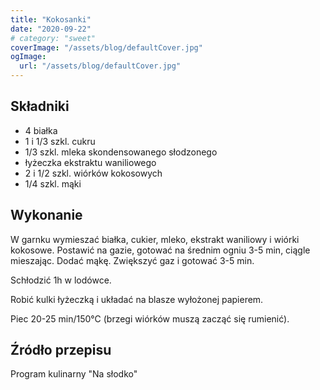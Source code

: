 ```yaml
---
title: "Kokosanki"
date: "2020-09-22"
# category: "sweet"
coverImage: "/assets/blog/defaultCover.jpg"
ogImage:
  url: "/assets/blog/defaultCover.jpg"
---
```


## Składniki

- 4 białka
- 1 i 1/3 szkl. cukru
- 1/3 szkl. mleka skondensowanego słodzonego
- łyżeczka ekstraktu waniliowego
- 2 i 1/2 szkl. wiórków kokosowych
- 1/4 szkl. mąki

## Wykonanie

W garnku wymieszać białka, cukier, mleko, ekstrakt waniliowy i wiórki kokosowe. Postawić na gazie, gotować na średnim ogniu 3-5 min, ciągle mieszając. Dodać mąkę. Zwiększyć gaz i gotować 3-5 min.

Schłodzić 1h w lodówce.

Robić kulki łyżeczką i układać na blasze wyłożonej papierem.

Piec 20-25 min/150°C (brzegi wiórków muszą zacząć się rumienić).

## Źródło przepisu

Program kulinarny "Na słodko"
